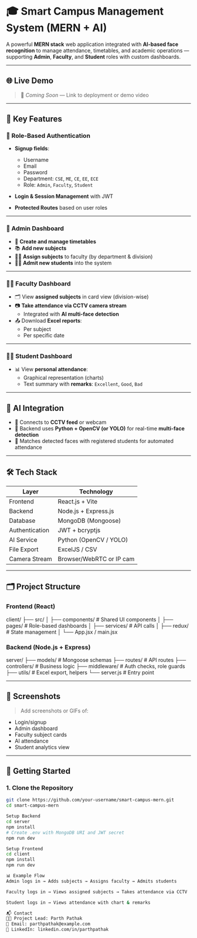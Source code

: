 # 🎓 Smart Campus Management System (MERN + AI)

A powerful **MERN stack** web application integrated with **AI-based face recognition** to manage attendance, timetables, and academic operations — supporting **Admin**, **Faculty**, and **Student** roles with custom dashboards.

---

## 🌐 Live Demo

> 🚧 _Coming Soon_ — Link to deployment or demo video

---

## 🚀 Key Features

### 🔐 Role-Based Authentication

- **Signup fields**:
  - Username
  - Email
  - Password
  - Department: `CSE`, `ME`, `CE`, `EE`, `ECE`
  - Role: `Admin`, `Faculty`, `Student`

- **Login & Session Management** with JWT
- **Protected Routes** based on user roles

---

### 👑 Admin Dashboard

- 📅 **Create and manage timetables**
- 📚 **Add new subjects**
- 👨‍🏫 **Assign subjects** to faculty (by department & division)
- 👨‍🎓 **Admit new students** into the system

---

### 👨‍🏫 Faculty Dashboard

- 🗂 View **assigned subjects** in card view (division-wise)
- 📷 **Take attendance via CCTV camera stream**
  - Integrated with **AI multi-face detection**
- 📤 Download **Excel reports**:
  - Per subject
  - Per specific date

---

### 👨‍🎓 Student Dashboard

- 📊 View **personal attendance**:
  - Graphical representation (charts)
  - Text summary with **remarks**: `Excellent`, `Good`, `Bad`

---

## 🧠 AI Integration

- 🎥 Connects to **CCTV feed** or webcam
- 🧠 Backend uses **Python + OpenCV (or YOLO)** for real-time **multi-face detection**
- 📝 Matches detected faces with registered students for automated attendance

---

## 🛠 Tech Stack

| Layer         | Technology              |
|---------------|--------------------------|
| Frontend      | React.js + Vite          |
| Backend       | Node.js + Express.js     |
| Database      | MongoDB (Mongoose)       |
| Authentication| JWT + bcryptjs           |
| AI Service    | Python (OpenCV / YOLO)   |
| File Export   | ExcelJS / CSV            |
| Camera Stream | Browser/WebRTC or IP cam |

---

## 🗂 Project Structure

### Frontend (React)

client/
├── src/
│ ├── components/ # Shared UI components
│ ├── pages/ # Role-based dashboards
│ ├── services/ # API calls
│ ├── redux/ # State management
│ └── App.jsx / main.jsx


### Backend (Node.js + Express)

server/
├── models/ # Mongoose schemas
├── routes/ # API routes
├── controllers/ # Business logic
├── middleware/ # Auth checks, role guards
├── utils/ # Excel export, helpers
└── server.js # Entry point


---

## 📸 Screenshots

> Add screenshots or GIFs of:
- Login/signup
- Admin dashboard
- Faculty subject cards
- AI attendance
- Student analytics view

---

## 🔧 Getting Started

### 1. Clone the Repository

```bash
git clone https://github.com/your-username/smart-campus-mern.git
cd smart-campus-mern

Setup Backend
cd server
npm install
# Create .env with MongoDB URI and JWT secret
npm run dev

Setup Frontend
cd client
npm install
npm run dev

📊 Example Flow
Admin logs in → Adds subjects → Assigns faculty → Admits students

Faculty logs in → Views assigned subjects → Takes attendance via CCTV

Student logs in → Views attendance with chart & remarks

📬 Contact
👨‍💼 Project Lead: Parth Pathak
📧 Email: parthpathak@example.com
🔗 LinkedIn: linkedin.com/in/parthpathak

